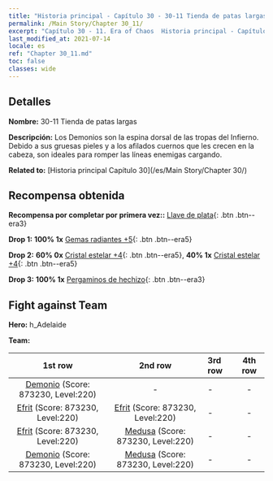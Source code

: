 ```yaml
---
title: "Historia principal - Capítulo 30 - 30-11 Tienda de patas largas"
permalink: /Main Story/Chapter 30_11/
excerpt: "Capítulo 30 - 11. Era of Chaos  Historia principal - Capítulo 30_11. 30-11 Tienda de patas largas"
last_modified_at: 2021-07-14
locale: es
ref: "Chapter 30_11.md"
toc: false
classes: wide
---
```


## Detalles

 **Nombre:** 30-11 Tienda de patas largas

 **Descripción:** Los Demonios son la espina dorsal de las tropas del Infierno. Debido a sus gruesas pieles y a los afilados cuernos que les crecen en la cabeza, son ideales para romper las líneas enemigas cargando.

 **Related to:** [Historia principal Capítulo 30](/es/Main Story/Chapter 30/)

## Recompensa obtenida

 **Recompensa por completar por primera vez::** [Llave de plata](/ItemsES/con_693/){: .btn .btn--era3}

 **Drop 1:** **100% 1x** [Gemas radiantes +5](/ItemsES/mat_100/){: .btn .btn--era5}

 **Drop 2:** **60% 0x** [Cristal estelar +4](/ItemsES/mat_94/){: .btn .btn--era5}, **40% 1x** [Cristal estelar +4](/ItemsES/mat_94/){: .btn .btn--era5}

 **Drop 3:** **100% 1x** [Pergaminos de hechizo](/ItemsES/con_694/){: .btn .btn--era3}


## Fight against Team
 **Hero:** h_Adelaide

 **Team:**


  | 1st row | 2nd row | 3rd row | 4th row |
  |:----:|:----:|:----|:----:|
  | [Demonio](/es/units/Demon/) (Score: 873230, Level:220)  | - | - | - |
  | [Efrit](/es/units/Efreeti/) (Score: 873230, Level:220)  | [Efrit](/es/units/Efreeti/) (Score: 873230, Level:220)  | - | - |
  | [Efrit](/es/units/Efreeti/) (Score: 873230, Level:220)  | [Medusa](/es/units/Medusa/) (Score: 873230, Level:220)  | - | - |
  | [Demonio](/es/units/Demon/) (Score: 873230, Level:220)  | [Medusa](/es/units/Medusa/) (Score: 873230, Level:220)  | - | - |


